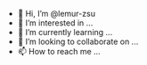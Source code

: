 - 👋 Hi, I’m @lemur-zsu
- 👀 I’m interested in ...
- 🌱 I’m currently learning ...
- 💞️ I’m looking to collaborate on ...
- 📫 How to reach me ...

<!---
lemur-zsu/lemur-zsu is a ✨ special ✨ repository because its `README.md` (this file) appears on your GitHub profile.
You can click the Preview link to take a look at your changes.
--->
